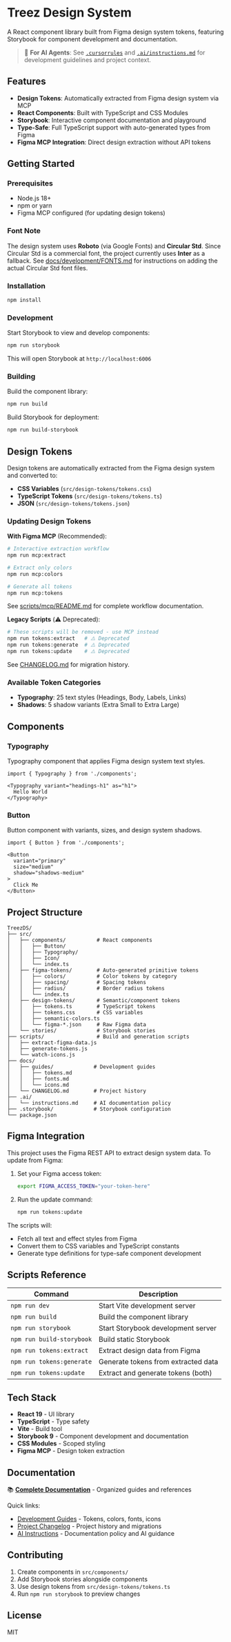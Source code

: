 # Treez Design System

A React component library built from Figma design system tokens, featuring Storybook for component development and documentation.

> 🤖 **For AI Agents**: See [`.cursorrules`](./.cursorrules) and [`.ai/instructions.md`](./.ai/instructions.md) for development guidelines and project context.

## Features

- **Design Tokens**: Automatically extracted from Figma design system via MCP
- **React Components**: Built with TypeScript and CSS Modules
- **Storybook**: Interactive component documentation and playground
- **Type-Safe**: Full TypeScript support with auto-generated types from Figma
- **Figma MCP Integration**: Direct design extraction without API tokens

## Getting Started

### Prerequisites

- Node.js 18+
- npm or yarn
- Figma MCP configured (for updating design tokens)

### Font Note

The design system uses **Roboto** (via Google Fonts) and **Circular Std**. Since Circular Std is a commercial font, the project currently uses **Inter** as a fallback. See [docs/development/FONTS.md](./docs/development/FONTS.md) for instructions on adding the actual Circular Std font files.

### Installation

```bash
npm install
```

### Development

Start Storybook to view and develop components:

```bash
npm run storybook
```

This will open Storybook at `http://localhost:6006`

### Building

Build the component library:

```bash
npm run build
```

Build Storybook for deployment:

```bash
npm run build-storybook
```

## Design Tokens

Design tokens are automatically extracted from the Figma design system and converted to:

- **CSS Variables** (`src/design-tokens/tokens.css`)
- **TypeScript Tokens** (`src/design-tokens/tokens.ts`)
- **JSON** (`src/design-tokens/tokens.json`)

### Updating Design Tokens

**With Figma MCP** (Recommended):
```bash
# Interactive extraction workflow
npm run mcp:extract

# Extract only colors
npm run mcp:colors

# Generate all tokens
npm run mcp:tokens
```

See [scripts/mcp/README.md](./scripts/mcp/README.md) for complete workflow documentation.

**Legacy Scripts** (⚠️ Deprecated):
```bash
# These scripts will be removed - use MCP instead
npm run tokens:extract   # ⚠️ Deprecated
npm run tokens:generate  # ⚠️ Deprecated
npm run tokens:update    # ⚠️ Deprecated
```

See [CHANGELOG.md](./docs/CHANGELOG.md) for migration history.

### Available Token Categories

- **Typography**: 25 text styles (Headings, Body, Labels, Links)
- **Shadows**: 5 shadow variants (Extra Small to Extra Large)

## Components

### Typography

Typography component that applies Figma design system text styles.

```tsx
import { Typography } from './components';

<Typography variant="headings-h1" as="h1">
  Hello World
</Typography>
```

### Button

Button component with variants, sizes, and design system shadows.

```tsx
import { Button } from './components';

<Button
  variant="primary"
  size="medium"
  shadow="shadows-medium"
>
  Click Me
</Button>
```

## Project Structure

```
TreezDS/
├── src/
│   ├── components/          # React components
│   │   ├── Button/
│   │   ├── Typography/
│   │   ├── Icon/
│   │   └── index.ts
│   ├── figma-tokens/        # Auto-generated primitive tokens
│   │   ├── colors/          # Color tokens by category
│   │   ├── spacing/         # Spacing tokens
│   │   ├── radius/          # Border radius tokens
│   │   └── index.ts
│   ├── design-tokens/       # Semantic/component tokens
│   │   ├── tokens.ts        # TypeScript tokens
│   │   ├── tokens.css       # CSS variables
│   │   ├── semantic-colors.ts
│   │   └── figma-*.json     # Raw Figma data
│   └── stories/             # Storybook stories
├── scripts/                 # Build and generation scripts
│   ├── extract-figma-data.js
│   ├── generate-tokens.js
│   └── watch-icons.js
├── docs/
│   ├── guides/             # Development guides
│   │   ├── tokens.md
│   │   ├── fonts.md
│   │   └── icons.md
│   └── CHANGELOG.md        # Project history
├── .ai/
│   └── instructions.md     # AI documentation policy
├── .storybook/             # Storybook configuration
└── package.json
```

## Figma Integration

This project uses the Figma REST API to extract design system data. To update from Figma:

1. Set your Figma access token:
   ```bash
   export FIGMA_ACCESS_TOKEN="your-token-here"
   ```

2. Run the update command:
   ```bash
   npm run tokens:update
   ```

The scripts will:
- Fetch all text and effect styles from Figma
- Convert them to CSS variables and TypeScript constants
- Generate type definitions for type-safe component development

## Scripts Reference

| Command | Description |
|---------|-------------|
| `npm run dev` | Start Vite development server |
| `npm run build` | Build the component library |
| `npm run storybook` | Start Storybook development server |
| `npm run build-storybook` | Build static Storybook |
| `npm run tokens:extract` | Extract design data from Figma |
| `npm run tokens:generate` | Generate tokens from extracted data |
| `npm run tokens:update` | Extract and generate tokens (both) |

## Tech Stack

- **React 19** - UI library
- **TypeScript** - Type safety
- **Vite** - Build tool
- **Storybook 9** - Component development and documentation
- **CSS Modules** - Scoped styling
- **Figma MCP** - Design token extraction

## Documentation

📚 **[Complete Documentation](./docs/README.md)** - Organized guides and references

Quick links:
- [Development Guides](./docs/guides/) - Tokens, colors, fonts, icons
- [Project Changelog](./docs/CHANGELOG.md) - Project history and migrations
- [AI Instructions](./.ai/instructions.md) - Documentation policy and AI guidance

## Contributing

1. Create components in `src/components/`
2. Add Storybook stories alongside components
3. Use design tokens from `src/design-tokens/tokens.ts`
4. Run `npm run storybook` to preview changes

## License

MIT
